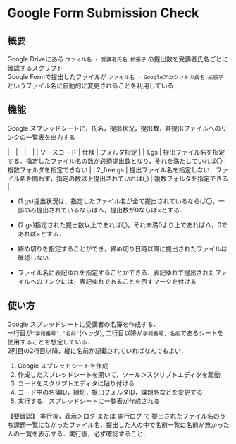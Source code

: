 # Google Form Submission Check

## 概要

Google Driveにある `ファイル名 - 受講者氏名.拡張子` の提出数を受講者氏名ごとに確認するスクリプト  
Google Formで提出したファイルが `ファイル名 - Googleアカウントの氏名.拡張子` というファイル名に自動的に変更されることを利用している

## 機能

Google スプレッドシートに，氏名，提出状況，提出数，各提出ファイルへのリンクの一覧表を出力する

| - | - | - |
| ソースコード | 仕様 | フォルダ指定 |
| 1.gs | 提出ファイル名を指定する．指定したファイル名の数が必須提出数となり，それを満たしていれば〇 | 複数フォルダを指定できない |
| 2_free.gs | 提出ファイル名を指定しない．ファイル名を問わず，指定の数以上提出されていれば〇 | 複数フォルダを指定できる |

- (1.gs)提出状況は，指定したファイル名が全て提出されているならば〇，一部のみ提出されているならば△，提出数が0ならば×とする．
- (2.gs)指定された提出数以上であれば〇，それ未満0より上であれば△，0であれば×とする．

- 締め切りを指定することができ，締め切り日時以降に提出されたファイルは確認しない
- ファイル名に表記ゆれを指定することができる．表記ゆれで提出されたファイルへのリンクには，表記ゆれであることを示すマークを付ける

## 使い方

Google スプレッドシートに受講者の名簿を作成する．  
一行目が`"学籍番号","名前"`(ヘッダ), 二行目以降が`学籍番号, 名前`であるシートを使用することを想定している．  
2列目の2行目以降，縦に名前が記載されていればなんでもよい．

1. Google スプレッドシートを作成
2. 作成したスプレッドシートを開いて，ツール＞スクリプトエディタを起動
3. コードをスクリプトエディタに貼り付ける
4. コード中の名簿ID，締切，提出フォルダID，課題名などを変更する
5. 実行する．スプレッドシートに一覧表が作成される

 【要確認】
実行後，表示＞ログ または 実行ログ で 提出されたファイル名のうち課題一覧になかったファイル名，提出した人の中で名前一覧に名前が無かった人の一覧を表示する．実行後，必ず確認すること．
